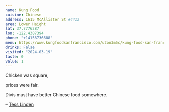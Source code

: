 ```yaml
---
name: Kung Food
cuisine: Chinese
address: 1615 McAllister St #4413
area: Lower Haight
lat: 37.7776287
lon: -122.4387394
phone: "+14156736688"
menu: https://www.kungfoodsanfrancisco.com/u2on3m5c/kung-food-san-francisco-94115/order-online#menu
drinks: False
visited: "2024-03-19"
taste: 0
value: 1
---
```


Chicken was square,

prices were fair.

Divis must have better Chinese food somewhere.

– [Tess Linden](https://www.linkedin.com/in/tess-linden-32962761)
